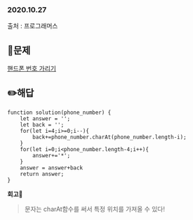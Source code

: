 ### 2020.10.27

출처 : 프로그래머스

## 📝문제

[핸드폰 번호 가리기](https://programmers.co.kr/learn/courses/30/lessons/12948)

## ✏️해답

```
function solution(phone_number) {
    let answer = '';
    let back = '';
    for(let i=4;i>=0;i--){
        back+=phone_number.charAt(phone_number.length-i);
    }
    for(let i=0;i<phone_number.length-4;i++){
        answer+='*';
    }
    answer = answer+back
    return answer;
}
```

**회고🧐**

> 문자는 charAt함수를 써서 특정 위치를 가져올 수 있다!